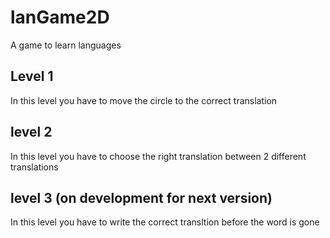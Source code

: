 # lanGame2D
A game to learn languages

Level 1
------------------
In this level 
you have to move
the circle to the 
correct translation


level 2
------------------
In this level
you have to choose 
the right translation
between 2 different translations


level 3 (on development for next version)
------------------
In this level 
you have to write 
the correct transltion
before the word is gone
